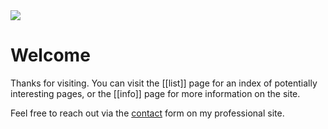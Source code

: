 <img src="https://raw.githubusercontent.com/harttraveller/rokosphoenix/main/asset/head/home.jpg" class="header-image">

# Welcome

Thanks for visiting. You can visit the [[list]] page for an index of potentially interesting pages, or the [[info]] page for more information on the site.

Feel free to reach out via the [contact](https://www.harttraveller.com) form on my professional site.